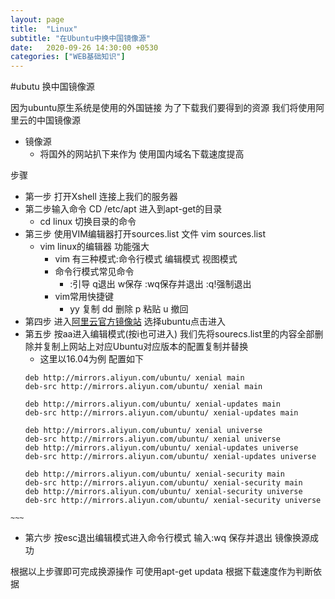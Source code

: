 ```yaml
---
layout: page
title:  "Linux"
subtitle: "在Ubuntu中换中国镜像源"
date:   2020-09-26 14:30:00 +0530
categories: ["WEB基础知识"]
---
```


#ubutu 换中国镜像源

因为ubuntu原生系统是使用的外国链接 为了下载我们要得到的资源
我们将使用阿里云的中国镜像源
  - 镜像源
    - 将国外的网站扒下来作为 使用国内域名下载速度提高


步骤
  - 第一步 打开Xshell 连接上我们的服务器
  -  第二步输入命令 CD /etc/apt 进入到apt-get的目录
      - cd linux 切换目录的命令
   - 第三步 使用VIM编辑器打开sources.list 文件  vim sources.list
     - vim linux的编辑器 功能强大
       - vim 有三种模式:命令行模式 编辑模式 视图模式
       - 命令行模式常见命令
         - :引导 q退出 w保存 :wq保存并退出 :q!强制退出
       - vim常用快捷键
         - yy 复制 dd 删除 p 粘贴 u 撤回
   - 第四步 进入[阿里云官方镜像站](https://developer.aliyun.com/mirror/?spm=5176.13910061.1173276.1.196f1e0eTulMRs)
   选择ubuntu点击进入
   - 第五步 按aa进入编辑模式(按i也可进入) 我们先将sourecs.list里的内容全部删除并复制上网站上对应Ubuntu对应版本的配置复制并替换
     - 这里以16.04为例 配置如下
     ~~~text
     deb http://mirrors.aliyun.com/ubuntu/ xenial main
     deb-src http://mirrors.aliyun.com/ubuntu/ xenial main
     
     deb http://mirrors.aliyun.com/ubuntu/ xenial-updates main
     deb-src http://mirrors.aliyun.com/ubuntu/ xenial-updates main
     
     deb http://mirrors.aliyun.com/ubuntu/ xenial universe
     deb-src http://mirrors.aliyun.com/ubuntu/ xenial universe
     deb http://mirrors.aliyun.com/ubuntu/ xenial-updates universe
     deb-src http://mirrors.aliyun.com/ubuntu/ xenial-updates universe
     
     deb http://mirrors.aliyun.com/ubuntu/ xenial-security main
     deb-src http://mirrors.aliyun.com/ubuntu/ xenial-security main
     deb http://mirrors.aliyun.com/ubuntu/ xenial-security universe
     deb-src http://mirrors.aliyun.com/ubuntu/ xenial-security universe
    ~~~
   - 第六步 按esc退出编辑模式进入命令行模式 输入:wq 保存并退出 镜像换源成功
  
  根据以上步骤即可完成换源操作 可使用apt-get updata 根据下载速度作为判断依据

